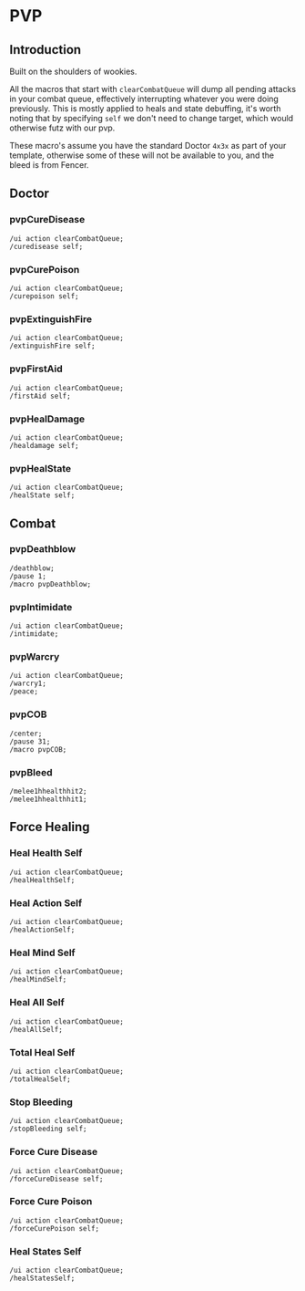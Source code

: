 # PVP 

## Introduction
Built on the shoulders of wookies. 

All the macros that start with `clearCombatQueue` will dump all pending attacks in your combat queue, effectively interrupting whatever you were doing previously. This is mostly applied to heals and state debuffing, it's worth noting that by specifying `self` we don't need to change target, which would otherwise futz with our pvp. 

These macro's assume you have the standard Doctor `4x3x` as part of your template, otherwise some of these will not be available to you, and the bleed is from Fencer. 

## Doctor

### pvpCureDisease
```
/ui action clearCombatQueue;
/curedisease self;
```

### pvpCurePoison 
```
/ui action clearCombatQueue;
/curepoison self;
```

### pvpExtinguishFire
```
/ui action clearCombatQueue;
/extinguishFire self;
```

### pvpFirstAid
```
/ui action clearCombatQueue;
/firstAid self;
```

### pvpHealDamage
```
/ui action clearCombatQueue;
/healdamage self;
```

### pvpHealState
```
/ui action clearCombatQueue;
/healState self;
```

## Combat

### pvpDeathblow
```
/deathblow;
/pause 1;
/macro pvpDeathblow;
```

### pvpIntimidate
```
/ui action clearCombatQueue;
/intimidate;
```

### pvpWarcry
```
/ui action clearCombatQueue;
/warcry1;
/peace;
```

### pvpCOB
```
/center;
/pause 31;
/macro pvpCOB;
```

### pvpBleed
```
/melee1hhealthhit2;
/melee1hhealthhit1;
```

## Force Healing

### Heal Health Self

```
/ui action clearCombatQueue;
/healHealthSelf;
```

### Heal Action Self

```
/ui action clearCombatQueue;
/healActionSelf;
```

### Heal Mind Self

```
/ui action clearCombatQueue;
/healMindSelf;
```

### Heal All Self

```
/ui action clearCombatQueue;
/healAllSelf;
```

### Total Heal Self

```
/ui action clearCombatQueue;
/totalHealSelf;
```

### Stop Bleeding

```
/ui action clearCombatQueue;
/stopBleeding self;
```

### Force Cure Disease

```
/ui action clearCombatQueue;
/forceCureDisease self;
```

### Force Cure Poison

```
/ui action clearCombatQueue;
/forceCurePoison self;
```

### Heal States Self

```
/ui action clearCombatQueue;
/healStatesSelf;
```

